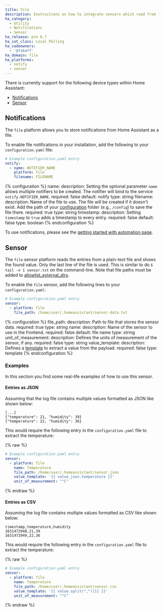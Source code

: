 ```yaml
---
title: File
description: Instructions on how to integrate sensors which read from files into Home Assistant.
ha_category:
  - Utility
  - Notifications
  - Sensor
ha_release: pre 0.7
ha_iot_class: Local Polling
ha_codeowners:
  - '@fabaff'
ha_domain: file
ha_platforms:
  - notify
  - sensor
---
```


There is currently support for the following device types within Home Assistant:

- [Notifications](#notifications)
- [Sensor](#sensor)

## Notifications

The `file` platform allows you to store notifications from Home Assistant as a file.

To enable file notifications in your installation, add the following to your `configuration.yaml` file:

```yaml
# Example configuration.yaml entry
notify:
  - name: NOTIFIER_NAME
    platform: file
    filename: FILENAME
```

{% configuration %}
name:
  description: Setting the optional parameter `name` allows multiple notifiers to be created. The notifier will bind to the service `notify.NOTIFIER_NAME`.
  required: false
  default: notify
  type: string
filename:
  description: Name of the file to use. The file will be created if it doesn't exist. Add the path of your [configuration](/docs/configuration/) folder (e.g., `/config`) to save the file there.
  required: true
  type: string
timestamp:
  description: Setting `timestamp` to `true` adds a timestamp to every entry.
  required: false
  default: false
  type: boolean
{% endconfiguration %}

To use notifications, please see the [getting started with automation page](/getting-started/automation/).

## Sensor

The `file` sensor platform reads the entries from a plain-text file and shows the found value. Only the last line of the file is used. This is similar to do `$ tail -n 1 sensor.txt` on the command-line. Note that file paths must be added to [allowlist_external_dirs](/docs/configuration/basic/).

To enable the `file` sensor, add the following lines to your `configuration.yaml`:

```yaml
# Example configuration.yaml entry
sensor:
  - platform: file
    file_path: /home/user/.homeassistant/sensor-data.txt
```

{% configuration %}
file_path:
  description: Path to file that stores the sensor data.
  required: true
  type: string
name:
  description: Name of the sensor to use in the frontend.
  required: false
  default: file name
  type: string
unit_of_measurement:
  description: Defines the units of measurement of the sensor, if any.
  required: false
  type: string
value_template:
  description: Defines a [template](/docs/configuration/templating/#processing-incoming-data) to extract a value from the payload.
  required: false
  type: template
{% endconfiguration %}

### Examples

In this section you find some real-life examples of how to use this sensor.

#### Entries as JSON

Assuming that the log file contains multiple values formatted as JSON like shown below:

```text
[...]
{"temperature": 21, "humidity": 39}
{"temperature": 22, "humidity": 36}
```

This would require the following entry in the `configuration.yaml` file to extract the temperature:

{% raw %}

```yaml
# Example configuration.yaml entry
sensor:
  - platform: file
    name: Temperature
    file_path: /home/user/.homeassistant/sensor.json
    value_template: '{{ value_json.temperature }}'
    unit_of_measurement: "°C"
```

{% endraw %}

#### Entries as CSV

Assuming the log file contains multiple values formatted as CSV like shown below:

```text
timestamp,temperature,humidity
1631472948,21,39
1631472949,22,36
```

This would require the following entry in the `configuration.yaml` file to extract the temperature:

{% raw %}

```yaml
# Example configuration.yaml entry
sensor:
  - platform: file
    name: Temperature
    file_path: /home/user/.homeassistant/sensor.csv
    value_template: '{{ value.split(",")[1] }}'
    unit_of_measurement: "°C"
```

{% endraw %}

